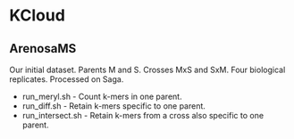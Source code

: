 # KCloud
## ArenosaMS
Our initial dataset. Parents M and S. Crosses MxS and SxM. Four biological replicates. Processed on Saga.

* run_meryl.sh - Count k-mers in one parent.
* run_diff.sh - Retain k-mers specific to one parent.
* run_intersect.sh - Retain k-mers from a cross also specific to one parent.
